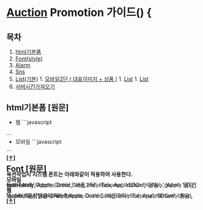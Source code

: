 
# [Auction](http://www.auction.co.kr) Promotion  가이드() {


## <a name='TOC'><a name='TOC'>목차</a>

  1. [html기본폼](#default)
  1. [Font(style)](#font)  
  1. [Alarm](https://github.com/Guide-Line/Auction-promotion-guide/tree/master/time#alarm)
  1. [Sns](https://github.com/Guide-Line/Auction-promotion-guide/tree/master/sns#sns)
  1. [List(기본)](https://github.com/Guide-Line/Auction-promotion-guide/tree/master/list#list)
    1. [모바일2단 ( 대표이미지 + 상품 )](https://github.com/Guide-Line/Auction-promotion-guide/tree/master/list/other_version_01#list)
    1. [List](https://github.com/Guide-Line/Auction-promotion-guide/tree/master/list#list)
    1. [List](https://github.com/Guide-Line/Auction-promotion-guide/tree/master/list#list)    
  1. [서버시간가져오기](https://github.com/Guide-Line/Auction-promotion-guide/tree/master/#sns)


  
 ## <a name='default'>html기본폼</a> [원문]

   - 웹
    ```javascript
<!DOCTYPE html PUBLIC "-//W3C//DTD XHTML 1.0 Transitional//EN" "http://www.w3.org/TR/xhtml1/DTD/xhtml1-transitional.dtd">
<html xmlns="http://www.w3.org/1999/xhtml">
<head>
<meta http-equiv="Content-Type" content="text/html; charset=euc-kr" />
<meta http-equiv="X-UA-Compatible" content="IE=edge,chrome=1" />

<!-- cmtool 하단 상품 운영시 jquery 는 주석처리한후 업로드 한다 -->
<script type="text/javascript" src="http://script.auction.co.kr/common/jquery.js"></script>


<title>옥션 - 프로모션명a</title>
<style>
  *{padding: 0; margin:0; border: 0;}
  #p_wrapper{position:relative; width:100%; line-height: 0px;}
  #p_wrapper img{vertical-align: top; line-height: 0px;}
  
  #p_header{position: relative; width:100%;}
  #p_contents{position: relative; width:100%;}
  #p_footer{position: relative; width:100%;}
</style>
</head>

<body>
  <div id="p_wrapper">
    <div id="p_header">
      
    </div>
    <div id="p_contents">
      
    </div>
    <div id="p_contents">
      
    </div>
  </div>
</body>
</html>
   ``` 

   - 모바일
    ```javascript
<!DOCTYPE html PUBLIC "-//W3C//DTD XHTML 1.0 Transitional//EN" "http://www.w3.org/TR/xhtml1/DTD/xhtml1-transitional.dtd">
<html xmlns="http://www.w3.org/1999/xhtml">
<head>
<meta http-equiv="Content-Type" content="text/html; charset=euc-kr" />
<meta http-equiv="X-UA-Compatible" content="IE=edge,chrome=1" />

<!-- cmtool 하단 상품 운영시 jquery 는 주석처리한후 업로드 한다 -->
<script type="text/javascript" src="http://script.auction.co.kr/common/jquery.js"></script>


<title>옥션 - 프로모션명</title>
<style>
  *{padding: 0; margin:0; border: 0;}
  #p_wrapper{position:relative; width:100%; line-height: 0px; max-width:640px; margin: 0 auto}
  #p_wrapper img{vertical-align: top; line-height: 0px; width:100%;}
  
  #p_header{position: relative; width:100%;}
  #p_contents{position: relative; width:100%;}
  #p_footer{position: relative; width:100%;}
</style>
</head>

<body>
  <div id="p_wrapper">
    <div id="p_header">
      
    </div>
    <div id="p_contents">
      
    </div>
    <div id="p_contents">
      
    </div>
  </div>
</body>
</html>
   ```

**[[↑]](#TOC)**



## <a name='font'>Font</a> [원문]
   
 
**옥션작업시 시스템 폰트는 아래와같이 적용하여 사용한다.**

**모바일**

font-family:Roboto, Droid Sans, Helvetica, AppleSDGothicNeo, 'Apple SD 산돌고딕 Neo', Apple-Gothic, '애플고딕', 'Tahoma', 'dotum', '돋움', 'gulim', '굴림', sans-serif;

**웹**

font-family:"맑은 고딕", Roboto, Droid Sans, Helvetica, AppleSDGothicNeo, 'Apple SD 산돌고딕 Neo', Apple-Gothic, '애플고딕', 'Tahoma', 'dotum', '돋움', 'gulim', '굴림', sans-serif;


**[[↑]](#TOC)**



